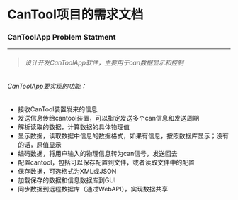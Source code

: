 # CanTool项目的需求文档

### CanToolApp Problem Statment

------

> ###### 设计开发CanToolApp软件，主要用于can数据显示和控制

###### CanToolApp要实现的功能：

- 接收CanTool装置发来的信息
- 发送信息传给cantool装置，可以指定发送多个can信息和发送周期
- 解析读取的数据，计算数据的具体物理值
- 显示数据，读取数据中信息的数据格式，如果有信息，按照数据库显示；没有的话，原值显示
- 编码数据，将用户输入的物理信息转为can信号，发送回去
- 配置cantool，包括可以保存配置到文件，或者读取文件中的配置
- 保存数据，可选格式为XML或JSON
- 加载保存的数据和信息数据库到GUI
- 同步数据到远程数据库（通过WebAPI），实现数据共享